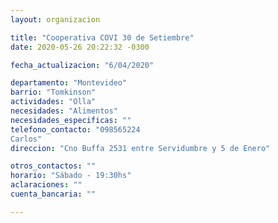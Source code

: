 ```yaml
---
layout: organizacion

title: "Cooperativa COVI 30 de Setiembre"
date: 2020-05-26 20:22:32 -0300

fecha_actualizacion: "6/04/2020"

departamento: "Montevideo"
barrio: "Tomkinson"
actividades: "Olla"
necesidades: "Alimentos"
necesidades_especificas: ""
telefono_contacto: "098565224
Carlos"
direccion: "Cno Buffa 2531 entre Servidumbre y 5 de Enero"

otros_contactos: ""
horario: "Sábado - 19:30hs"
aclaraciones: ""
cuenta_bancaria: ""

---
```

